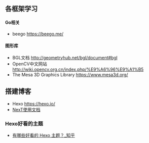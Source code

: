 ## 各框架学习  
#### Go相关  
- beego <https://beego.me/>  

#### 图形库  
- BGL文档 <http://geometryhub.net/bgl/document#bgl>  
- OpenCV中文网站 <http://wiki.opencv.org.cn/index.php/%E9%A6%96%E9%A1%B5>  
- The Mesa 3D Graphics Library <https://www.mesa3d.org/>  

## 搭建博客  
- Hexo <https://hexo.io/>  
- [NexT使用文档](http://theme-next.iissnan.com/)  

### Hexo好看的主题  
- [有哪些好看的 Hexo 主题？_知乎](https://www.zhihu.com/question/24422335)  